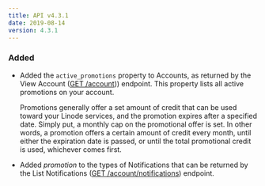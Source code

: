 ```yaml
---
title: API v4.3.1
date: 2019-08-14
version: 4.3.1
---
```


### Added

- Added the `active_promotions` property to Accounts, as returned by the View Account ([GET /account](/docs/api/account/#account-view))) endpoint. This property lists all active promotions on your account.

    Promotions generally offer a set amount of credit that can be used toward your Linode services, and the promotion expires after a specified date. Simply put, a monthly cap on the promotional offer is set. In other words, a promotion offers a certain amount of credit every month, until either the expiration date is passed, or until the total promotional credit is used, whichever comes first.

- Added _promotion_ to the types of Notifications that can be returned by the List Notifications ([GET /account/notifications](/docs/api/account/#notifications-list)) endpoint.
